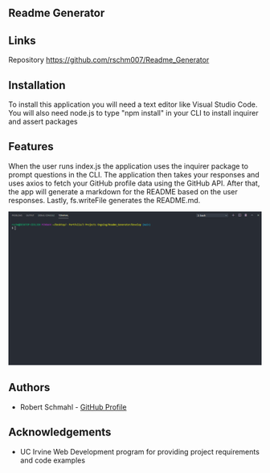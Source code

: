 Readme Generator
-----------------------------


Links
-----------------------------

Repository <a href="https://github.com/rschm007/Readme_Generator">https://github.com/rschm007/Readme_Generator</a>

Installation
-----------------------------

To install this application you will need a text editor like Visual Studio Code. You will also need node.js to type "npm install" in your CLI to install inquirer and assert packages

Features
-----------------------------
When the user runs index.js the application uses the inquirer package to prompt questions in the CLI. The application then takes your responses and uses axios to fetch your GitHub profile data using the GitHub API. After that, the app will generate a markdown for the README based on the user responses. Lastly, fs.writeFile generates the README.md.

<img src="https://raw.githubusercontent.com/rschm007/Readme_Generator/main/Develop/Assets/demo_1.gif" alt="Readme Generator app demo gif" style="max-width:100%;">


Authors
-----------------------------
<ul>
  <li>Robert Schmahl - <a href="https://github.com/rschm007">GitHub Profile</a></li>
</ul>

Acknowledgements
-----------------------------
<ul>
  <li>UC Irvine Web Development program for providing project requirements and code examples</li>
</ul>

